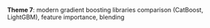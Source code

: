 **Theme 7**: modern gradient boosting libraries comparison (CatBoost, LightGBM), feature importance, blending
